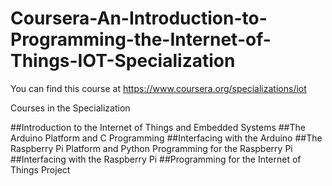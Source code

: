 # Coursera-An-Introduction-to-Programming-the-Internet-of-Things-IOT-Specialization
You can find this course at https://www.coursera.org/specializations/iot


Courses in the Specialization

##Introduction to the Internet of Things and Embedded Systems
##The Arduino Platform and C Programming
##Interfacing with the Arduino
##The Raspberry Pi Platform and Python Programming for the Raspberry Pi
##Interfacing with the Raspberry Pi
##Programming for the Internet of Things Project
